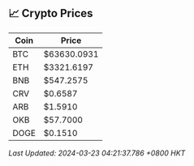 ## 📈 Crypto Prices

| Coin | Price |
| ---- | ----- |
| BTC | $63630.0931 |
| ETH | $3321.6197 |
| BNB | $547.2575 |
| CRV | $0.6587 |
| ARB | $1.5910 |
| OKB | $57.7000 |
| DOGE | $0.1510 |

_Last Updated: 2024-03-23 04:21:37.786 +0800 HKT_